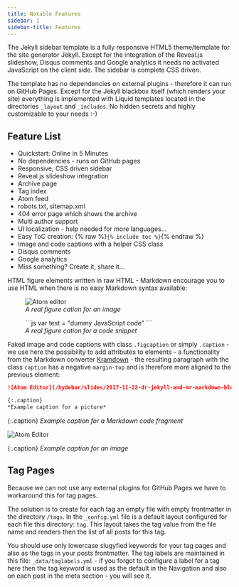```yaml
---
title: Notable Features
sidebar: 1
sidebar-title: Features
---
```


The Jekyll sidebar template is a fully responsive HTML5 theme/template for the site generator Jekyll. Except for the integration of the Reveal.js slideshow, Disqus comments and Google analytics it needs no activated JavaScript on the client side. The sidebar is complete CSS driven.

The template has no dependencies on external plugins - therefore it can run on GitHub Pages. Except for the Jekyll blackbox itself (which renders your site) everything is implemented with Liquid templates located in the directories `_layout` and `_includes`. No hidden secrets and highly customizable to your needs :-)

## Feature List

- Quickstart: Online in 5 Minutes
- No dependencies - runs on GitHub pages
- Responsive, CSS driven sidebar
- Reveal.js slideshow integration
- Archive page
- Tag index
- Atom feed
- robots.txt, sitemap.xml
- 404 error page which shows the archive
- Multi author support
- UI localization - help needed for more languages...
- Easy ToC creation: {% raw %}`{% include toc %}`{% endraw %}
- Image and code captions with a helper CSS class
- Disqus comments
- Google analytics
- Miss something? Create it, share it...

HTML figure elements written in raw HTML - Markdown encourage you to use HTML when there is no easy Markdown syntax available:

<figure markdown="0">
<img
  src="/hydebar/slides/2017-11-22-dr-jekyll-and-mr-markdown-bloggen-fuer-entwickler/assets/editor-atom.png"
  alt="Atom editor" />
<figcaption><em>A real figure cation for an image</em></figcaption></figure>


<figure markdown="1">
```js
var test = "dummy JavaScript code"
```
<figcaption><em>A real figure cation for a code snippet</em></figcaption></figure>


Faked image and code captions with class `.figcaption` or simply `.caption` - we use here the possibility to add attributes to elements - a functionality from the Markdown converter [Kramdown](https://kramdown.gettalong.org/syntax.html#attribute-list-definitions) - the resulting paragraph with the class `caption` has a negative `margin-top` and is therefore more aligned to the previous element:

```md
![Atom Editor](/hydebar/slides/2017-11-22-dr-jekyll-and-mr-markdown-bloggen-fuer-entwickler/assets/editor-atom.png)

{:.caption}
*Example caption for a picture*
```

{:.caption}
*Example caption for a Markdown code fragment*


![Atom Editor](/hydebar/slides/2017-11-22-dr-jekyll-and-mr-markdown-bloggen-fuer-entwickler/assets/editor-atom.png)

{:.caption}
*Example caption for an image*

## Tag Pages

Because we can not use any external plugins for GitHub Pages we have to workaround this for tag pages.

The solution is to create for each tag an empty file with empty frontmatter in the directory `/tags`. In the `_config.yml` file is a default layout configured for each file this directory: `tag`. This layout takes the tag value from the file name and renders then the list of all posts for this tag.

You should use only lowercase slugyfied keywords for your tag pages and also as the tags in your posts frontmatter. The tag labels are maintained in this file: `_data/taglabels.yml` - if you forgot to configure a label for a tag here then the tag keyword is used as the default in the Navigation and also on each post in the meta section - you will see it.
